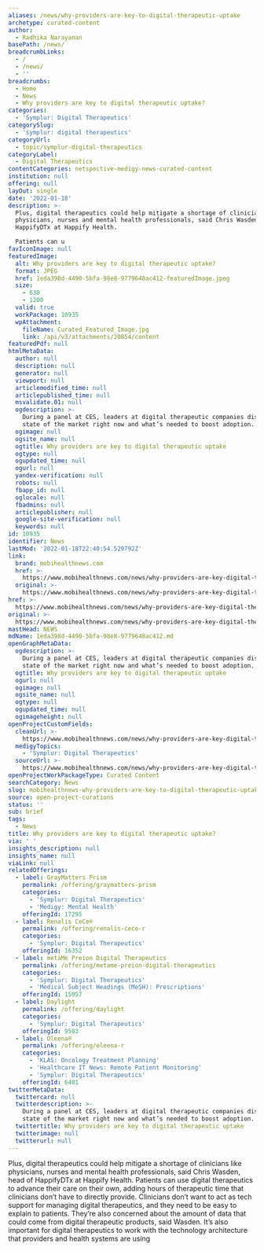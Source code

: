 ```yaml
---
aliases: /news/why-providers-are-key-to-digital-therapeutic-uptake
archetype: curated-content
author:
  - Radhika Narayanan
basePath: /news/
breadcrumbLinks:
  - /
  - /news/
  - ''
breadcrumbs:
  - Home
  - News
  - Why providers are key to digital therapeutic uptake?
categories:
  - 'Symplur: Digital Therapeutics'
categorySlug:
  - 'symplur: digital therapeutics'
categoryUrl:
  - topic/symplur-digital-therapeutics
categoryLabel:
  - Digital Therapeutics
contentCategories: netspective-medigy-news-curated-content
institution: null
offering: null
layOut: single
date: '2022-01-18'
description: >-
  Plus, digital therapeutics could help mitigate a shortage of clinicians like
  physicians, nurses and mental health professionals, said Chris Wasden, head of
  HappifyDTx at Happify Health.

  Patients can u
favIconImage: null
featuredImage:
  alt: Why providers are key to digital therapeutic uptake?
  format: JPEG
  href: 1eda398d-4490-5bfa-98e8-9779648ac412-featuredImage.jpeg
  size:
    - 630
    - 1200
  valid: true
  workPackage: 10935
  wpAttachment:
    fileName: Curated_Featured_Image.jpg
    link: /api/v3/attachments/20854/content
featuredPdf: null
htmlMetaData:
  author: null
  description: null
  generator: null
  viewport: null
  articlemodified_time: null
  articlepublished_time: null
  msvalidate.01: null
  ogdescription: >-
    During a panel at CES, leaders at digital therapeutic companies discuss the
    state of the market right now and what’s needed to boost adoption.
  ogimage: null
  ogsite_name: null
  ogtitle: Why providers are key to digital therapeutic uptake
  ogtype: null
  ogupdated_time: null
  ogurl: null
  yandex-verification: null
  robots: null
  fbapp_id: null
  oglocale: null
  fbadmins: null
  articlepublisher: null
  google-site-verification: null
  keywords: null
id: 10935
identifier: News
lastMod: '2022-01-18T22:40:54.529792Z'
link:
  brand: mobihealthnews.com
  href: >-
    https://www.mobihealthnews.com/news/why-providers-are-key-digital-therapeutic-uptake
  original: >-
    https://www.mobihealthnews.com/news/why-providers-are-key-digital-therapeutic-uptake
href: >-
  https://www.mobihealthnews.com/news/why-providers-are-key-digital-therapeutic-uptake
original: >-
  https://www.mobihealthnews.com/news/why-providers-are-key-digital-therapeutic-uptake
mastHead: NEWS
mdName: 1eda398d-4490-5bfa-98e8-9779648ac412.md
openGraphMetaData:
  ogdescription: >-
    During a panel at CES, leaders at digital therapeutic companies discuss the
    state of the market right now and what’s needed to boost adoption.
  ogtitle: Why providers are key to digital therapeutic uptake
  ogurl: null
  ogimage: null
  ogsite_name: null
  ogtype: null
  ogupdated_time: null
  ogimageheight: null
openProjectCustomFields:
  cleanUrl: >-
    https://www.mobihealthnews.com/news/why-providers-are-key-digital-therapeutic-uptake
  medigyTopics:
    - 'Symplur: Digital Therapeutics'
  sourceUrl: >-
    https://www.mobihealthnews.com/news/why-providers-are-key-digital-therapeutic-uptake
openProjectWorkPackageType: Curated Content
searchCategory: News
slug: mobihealthnews-why-providers-are-key-to-digital-therapeutic-uptake
source: open-project-curations
status: ''
sub: brief
tags:
  - News
title: Why providers are key to digital therapeutic uptake?
via: ' '
insights_description: null
insights_name: null
viaLink: null
relatedOfferings:
  - label: GrayMatters Prism
    permalink: /offering/graymatters-prism
    categories:
      - 'Symplur: Digital Therapeutics'
      - 'Medigy: Mental Health'
    offeringId: 17295
  - label: Renalis CeCe®
    permalink: /offering/renalis-cece-r
    categories:
      - 'Symplur: Digital Therapeutics'
    offeringId: 16352
  - label: metaMe Preion Digital Therapeutics
    permalink: /offering/metame-preion-digital-therapeutics
    categories:
      - 'Symplur: Digital Therapeutics'
      - 'Medical Subject Headings (MeSH): Prescriptions'
    offeringId: 15957
  - label: Daylight
    permalink: /offering/daylight
    categories:
      - 'Symplur: Digital Therapeutics'
    offeringId: 9503
  - label: Oleena®
    permalink: /offering/oleena-r
    categories:
      - 'KLAS: Oncology Treatment Planning'
      - 'Healthcare IT News: Remote Patient Monitoring'
      - 'Symplur: Digital Therapeutics'
    offeringId: 6401
twitterMetaData:
  twittercard: null
  twitterdescription: >-
    During a panel at CES, leaders at digital therapeutic companies discuss the
    state of the market right now and what’s needed to boost adoption.
  twittertitle: Why providers are key to digital therapeutic uptake
  twitterimage: null
  twitterurl: null
---
```

<p>Plus, digital therapeutics could help mitigate a shortage of clinicians like physicians, nurses and mental health professionals, said Chris Wasden, head of HappifyDTx at Happify Health.
Patients can use digital therapeutics to advance their care on their own, adding hours of therapeutic time that clinicians don’t have to directly provide.
Clinicians don’t want to act as tech support for managing digital therapeutics, and they need to be easy to explain to patients.
They’re also concerned about the amount of data that could come from digital therapeutic products, said Wasden.
It’s also important for digital therapeutics to work with the technology architecture that providers and health systems are using</p>